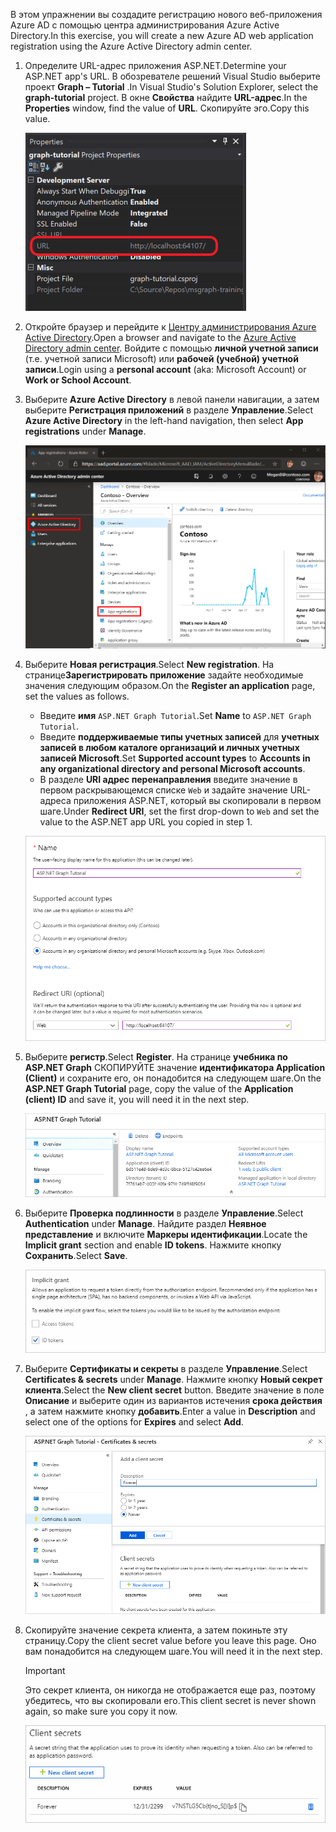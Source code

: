 <!-- markdownlint-disable MD002 MD041 -->

<span data-ttu-id="cce82-101">В этом упражнении вы создадите регистрацию нового веб-приложения Azure AD с помощью центра администрирования Azure Active Directory.</span><span class="sxs-lookup"><span data-stu-id="cce82-101">In this exercise, you will create a new Azure AD web application registration using the Azure Active Directory admin center.</span></span>

1. <span data-ttu-id="cce82-102">Определите URL-адрес приложения ASP.NET.</span><span class="sxs-lookup"><span data-stu-id="cce82-102">Determine your ASP.NET app's URL.</span></span> <span data-ttu-id="cce82-103">В обозревателе решений Visual Studio выберите проект **Graph – Tutorial** .</span><span class="sxs-lookup"><span data-stu-id="cce82-103">In Visual Studio's Solution Explorer, select the **graph-tutorial** project.</span></span> <span data-ttu-id="cce82-104">В окне **Свойства** найдите **URL-адрес**.</span><span class="sxs-lookup"><span data-stu-id="cce82-104">In the **Properties** window, find the value of **URL**.</span></span> <span data-ttu-id="cce82-105">Скопируйте эго.</span><span class="sxs-lookup"><span data-stu-id="cce82-105">Copy this value.</span></span>

    ![Снимок экрана: окно "Свойства" в Visual Studio](./images/vs-project-url.png)

1. <span data-ttu-id="cce82-107">Откройте браузер и перейдите к [Центру администрирования Azure Active Directory](https://aad.portal.azure.com).</span><span class="sxs-lookup"><span data-stu-id="cce82-107">Open a browser and navigate to the [Azure Active Directory admin center](https://aad.portal.azure.com).</span></span> <span data-ttu-id="cce82-108">Войдите с помощью **личной учетной записи** (т.е. учетной записи Microsoft) или **рабочей (учебной) учетной записи**.</span><span class="sxs-lookup"><span data-stu-id="cce82-108">Login using a **personal account** (aka: Microsoft Account) or **Work or School Account**.</span></span>

1. <span data-ttu-id="cce82-109">Выберите **Azure Active Directory** в левой панели навигации, а затем выберите **Регистрация приложений** в разделе **Управление**.</span><span class="sxs-lookup"><span data-stu-id="cce82-109">Select **Azure Active Directory** in the left-hand navigation, then select **App registrations** under **Manage**.</span></span>

    ![<span data-ttu-id="cce82-110">Снимок экрана с регистрациями приложений</span><span class="sxs-lookup"><span data-stu-id="cce82-110">A screenshot of the App registrations</span></span> ](./images/aad-portal-app-registrations.png)

1. <span data-ttu-id="cce82-111">Выберите **Новая регистрация**.</span><span class="sxs-lookup"><span data-stu-id="cce82-111">Select **New registration**.</span></span> <span data-ttu-id="cce82-112">На странице**Зарегистрировать приложение** задайте необходимые значения следующим образом.</span><span class="sxs-lookup"><span data-stu-id="cce82-112">On the **Register an application** page, set the values as follows.</span></span>

    - <span data-ttu-id="cce82-113">Введите **имя** `ASP.NET Graph Tutorial`.</span><span class="sxs-lookup"><span data-stu-id="cce82-113">Set **Name** to `ASP.NET Graph Tutorial`.</span></span>
    - <span data-ttu-id="cce82-114">Введите **поддерживаемые типы учетных записей** для **учетных записей в любом каталоге организаций и личных учетных записей Microsoft**.</span><span class="sxs-lookup"><span data-stu-id="cce82-114">Set **Supported account types** to **Accounts in any organizational directory and personal Microsoft accounts**.</span></span>
    - <span data-ttu-id="cce82-115">В разделе **URI адрес перенаправления** введите значение в первом раскрывающемся списке `Web` и задайте значение URL-адреса приложения ASP.NET, который вы скопировали в первом шаге.</span><span class="sxs-lookup"><span data-stu-id="cce82-115">Under **Redirect URI**, set the first drop-down to `Web` and set the value to the ASP.NET app URL you copied in step 1.</span></span>

    ![Снимок страницы "регистрация приложения"](./images/aad-register-an-app.png)

1. <span data-ttu-id="cce82-117">Выберите **регистр**.</span><span class="sxs-lookup"><span data-stu-id="cce82-117">Select **Register**.</span></span> <span data-ttu-id="cce82-118">На странице **учебника по ASP.NET Graph** СКОПИРУЙТЕ значение **идентификатора Application (Client)** и сохраните его, он понадобится на следующем шаге.</span><span class="sxs-lookup"><span data-stu-id="cce82-118">On the **ASP.NET Graph Tutorial** page, copy the value of the **Application (client) ID** and save it, you will need it in the next step.</span></span>

    ![Снимок экрана с ИДЕНТИФИКАТОРом приложения для новой регистрации приложения](./images/aad-application-id.png)

1. <span data-ttu-id="cce82-120">Выберите **Проверка подлинности** в разделе **Управление**.</span><span class="sxs-lookup"><span data-stu-id="cce82-120">Select **Authentication** under **Manage**.</span></span> <span data-ttu-id="cce82-121">Найдите раздел **Неявное представление** и включите **Маркеры идентификации**.</span><span class="sxs-lookup"><span data-stu-id="cce82-121">Locate the **Implicit grant** section and enable **ID tokens**.</span></span> <span data-ttu-id="cce82-122">Нажмите кнопку **Сохранить**.</span><span class="sxs-lookup"><span data-stu-id="cce82-122">Select **Save**.</span></span>

    ![Снимок экрана с неявным разделом предоставления](./images/aad-implicit-grant.png)

1. <span data-ttu-id="cce82-124">Выберите **Сертификаты и секреты** в разделе **Управление**.</span><span class="sxs-lookup"><span data-stu-id="cce82-124">Select **Certificates & secrets** under **Manage**.</span></span> <span data-ttu-id="cce82-125">Нажмите кнопку **Новый секрет клиента**.</span><span class="sxs-lookup"><span data-stu-id="cce82-125">Select the **New client secret** button.</span></span> <span data-ttu-id="cce82-126">Введите значение в поле **Описание** и выберите один из вариантов истечения **срока действия** , а затем нажмите кнопку **добавить**.</span><span class="sxs-lookup"><span data-stu-id="cce82-126">Enter a value in **Description** and select one of the options for **Expires** and select **Add**.</span></span>

    ![Снимок экрана: диалоговое окно добавления секрета клиента](./images/aad-new-client-secret.png)

1. <span data-ttu-id="cce82-128">Скопируйте значение секрета клиента, а затем покиньте эту страницу.</span><span class="sxs-lookup"><span data-stu-id="cce82-128">Copy the client secret value before you leave this page.</span></span> <span data-ttu-id="cce82-129">Оно вам понадобится на следующем шаге.</span><span class="sxs-lookup"><span data-stu-id="cce82-129">You will need it in the next step.</span></span>

    > [!IMPORTANT]
    > <span data-ttu-id="cce82-130">Это секрет клиента, он никогда не отображается еще раз, поэтому убедитесь, что вы скопировали его.</span><span class="sxs-lookup"><span data-stu-id="cce82-130">This client secret is never shown again, so make sure you copy it now.</span></span>

    ![Снимок экрана с недавно добавленным секретом клиента](./images/aad-copy-client-secret.png)
